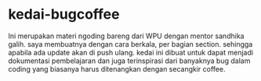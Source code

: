 # kedai-bugcoffee
Ini merupakan materi ngoding bareng dari WPU dengan mentor sandhika galih.
saya membuatnya dengan cara berkala, per bagian section. sehingga apabila ada update akan di push ulang.
kedai ini dibuat untuk dapat menjadi dokumentasi pembelajaran dan juga terinspirasi dari banyaknya bug dalam coding
yang biasanya harus ditenangkan dengan secangkir coffee.
